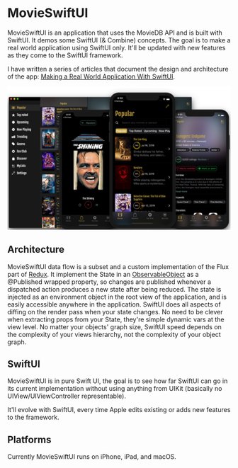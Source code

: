 # MovieSwiftUI

MovieSwiftUI is an application that uses the MovieDB API and is built with SwiftUI. 
It demos some SwiftUI (& Combine) concepts. The goal is to make a real world application using SwiftUI only. It'll be updated with new features as they come to the SwiftUI framework. 

I have written a series of articles that document the design and architecture of the app: [Making a Real World Application With SwiftUI](https://medium.com/better-programming/collection-making-a-real-world-application-with-swiftui-4f9bc8c7fb71).

![App Image](images/MovieSwiftUI_promo_new.png?)

## Architecture

MovieSwiftUI data flow is a subset and a custom implementation of the Flux part of [Redux](https://redux.js.org/). 
It implement the State in an [ObservableObject](https://developer.apple.com/documentation/combine/observableobject) as a @Published wrapped property, so changes are published whenever a dispatched action produces a new state after being reduced. 
The state is injected as an environment object in the root view of the application, and is easily accessible anywhere in the application. 
SwiftUI does all aspects of diffing on the render pass when your state changes. No need to be clever when extracting props from your State, they're simple dynamic vars at the view level. No matter your objects' graph size, SwiftUI speed depends on the complexity of your views hierarchy, not the complexity of your object graph.

## SwiftUI

MovieSwiftUI is in pure Swift UI, the goal is to see how far SwiftUI can go in its current implementation without using anything from UIKit (basically no UIView/UIViewController representable).

It'll evolve with SwiftUI, every time Apple edits existing or adds new features to the framework.

## Platforms

Currently MovieSwiftUI runs on iPhone, iPad, and macOS. 
